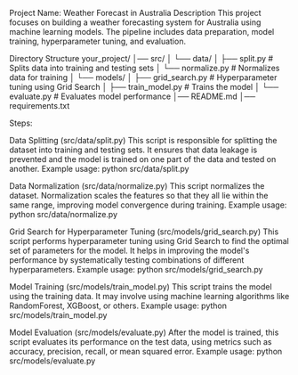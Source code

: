 Project Name: Weather Forecast in Australia
Description
This project focuses on building a weather forecasting system for Australia using machine learning models. The pipeline includes data preparation, model training, hyperparameter tuning, and evaluation.

Directory Structure
your_project/
│── src/
│   └── data/
│       ├── split.py         # Splits data into training and testing sets
│       └── normalize.py     # Normalizes data for training
│   └── models/
│       ├── grid_search.py   # Hyperparameter tuning using Grid Search
│       ├── train_model.py   # Trains the model
│       └── evaluate.py      # Evaluates model performance
│── README.md
│── requirements.txt

Steps:

Data Splitting (src/data/split.py)
This script is responsible for splitting the dataset into training and testing sets. It ensures that data leakage is prevented and the model is trained on one part of the data and tested on another. Example usage:
python src/data/split.py


Data Normalization (src/data/normalize.py)
This script normalizes the dataset. Normalization scales the features so that they all lie within the same range, improving model convergence during training. Example usage:
python src/data/normalize.py


Grid Search for Hyperparameter Tuning (src/models/grid_search.py)
This script performs hyperparameter tuning using Grid Search to find the optimal set of parameters for the model. It helps in improving the model's performance by systematically testing combinations of different hyperparameters. Example usage:
python src/models/grid_search.py


Model Training (src/models/train_model.py)
This script trains the model using the training data. It may involve using machine learning algorithms like RandomForest, XGBoost, or others. Example usage:
python src/models/train_model.py


Model Evaluation (src/models/evaluate.py)
After the model is trained, this script evaluates its performance on the test data, using metrics such as accuracy, precision, recall, or mean squared error. Example usage:
python src/models/evaluate.py